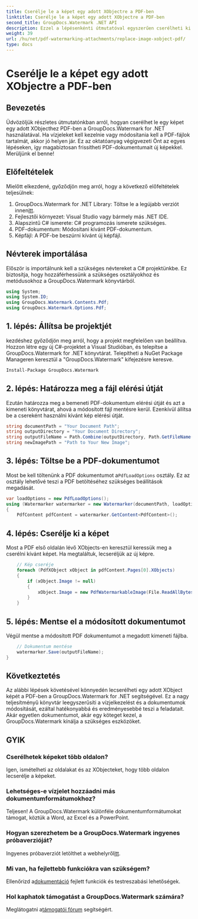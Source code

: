 ```yaml
---
title: Cserélje le a képet egy adott XObjectre a PDF-ben
linktitle: Cserélje le a képet egy adott XObjectre a PDF-ben
second_title: GroupDocs.Watermark .NET API
description: Ezzel a lépésenkénti útmutatóval egyszerűen cserélheti ki a PDF-fájlokban lévő képeket a GroupDocs.Watermark for .NET segítségével. Tökéletes a PDF tartalom hatékony kezelésére.
weight: 39
url: /hu/net/pdf-watermarking-attachments/replace-image-xobject-pdf/
type: docs
---
```

# Cserélje le a képet egy adott XObjectre a PDF-ben

## Bevezetés
Üdvözöljük részletes útmutatónkban arról, hogyan cserélhet le egy képet egy adott XObjecthez PDF-ben a GroupDocs.Watermark for .NET használatával. Ha vízjeleket kell kezelnie vagy módosítania kell a PDF-fájlok tartalmát, akkor jó helyen jár. Ez az oktatóanyag végigvezeti Önt az egyes lépéseken, így magabiztosan frissítheti PDF-dokumentumait új képekkel. Merüljünk el benne!
## Előfeltételek
Mielőtt elkezdené, győződjön meg arról, hogy a következő előfeltételek teljesülnek:
1.  GroupDocs.Watermark for .NET Library: Töltse le a legújabb verziót innen[itt](https://releases.groupdocs.com/Watermark/net/).
2. Fejlesztői környezet: Visual Studio vagy bármely más .NET IDE.
3. Alapszintű C# ismerete: C# programozás ismerete szükséges.
4. PDF-dokumentum: Módosítani kívánt PDF-dokumentum.
5. Képfájl: A PDF-be beszúrni kívánt új képfájl.

## Névterek importálása
Először is importálnunk kell a szükséges névtereket a C# projektünkbe. Ez biztosítja, hogy hozzáférhessünk a szükséges osztályokhoz és metódusokhoz a GroupDocs.Watermark könyvtárból.
```csharp
using System;
using System.IO;
using GroupDocs.Watermark.Contents.Pdf;
using GroupDocs.Watermark.Options.Pdf;
```
## 1. lépés: Állítsa be projektjét
kezdéshez győződjön meg arról, hogy a projekt megfelelően van beállítva. Hozzon létre egy új C#-projektet a Visual Studióban, és telepítse a GroupDocs.Watermark for .NET könyvtárat. Telepítheti a NuGet Package Manageren keresztül a "GroupDocs.Watermark" kifejezésre keresve.
```sh
Install-Package GroupDocs.Watermark
```
## 2. lépés: Határozza meg a fájl elérési útját
Ezután határozza meg a bemeneti PDF-dokumentum elérési útját és azt a kimeneti könyvtárat, ahová a módosított fájl mentésre kerül. Ezenkívül állítsa be a csereként használni kívánt kép elérési útját.
```csharp
string documentPath = "Your Document Path";
string outputDirectory = "Your Document Directory";
string outputFileName = Path.Combine(outputDirectory, Path.GetFileName(documentPath));
string newImagePath = "Path to Your New Image";
```
## 3. lépés: Töltse be a PDF-dokumentumot
 Most be kell töltenünk a PDF dokumentumot a`PdfLoadOptions` osztály. Ez az osztály lehetővé teszi a PDF betöltéséhez szükséges beállítások megadását.
```csharp
var loadOptions = new PdfLoadOptions();
using (Watermarker watermarker = new Watermarker(documentPath, loadOptions))
{
    PdfContent pdfContent = watermarker.GetContent<PdfContent>();
```
## 4. lépés: Cserélje ki a képet
Most a PDF első oldalán lévő XObjects-en keresztül keressük meg a cserélni kívánt képet. Ha megtaláltuk, lecseréljük az új képre.
```csharp
    // Kép cseréje
    foreach (PdfXObject xObject in pdfContent.Pages[0].XObjects)
    {
        if (xObject.Image != null)
        {
            xObject.Image = new PdfWatermarkableImage(File.ReadAllBytes(newImagePath));
        }
    }
```
## 5. lépés: Mentse el a módosított dokumentumot
Végül mentse a módosított PDF dokumentumot a megadott kimeneti fájlba.
```csharp
    // Dokumentum mentése
    watermarker.Save(outputFileName);
}
```

## Következtetés
Az alábbi lépések követésével könnyedén lecserélheti egy adott XObject képét a PDF-ben a GroupDocs.Watermark for .NET segítségével. Ez a nagy teljesítményű könyvtár leegyszerűsíti a vízjelkezelést és a dokumentumok módosítását, ezáltal hatékonyabbá és eredményesebbé teszi a feladatait. Akár egyetlen dokumentumot, akár egy köteget kezel, a GroupDocs.Watermark kínálja a szükséges eszközöket.
## GYIK
### Cserélhetek képeket több oldalon?
Igen, ismételheti az oldalakat és az XObjecteket, hogy több oldalon lecserélje a képeket.
### Lehetséges-e vízjelet hozzáadni más dokumentumformátumokhoz?
Teljesen! A GroupDocs.Watermark különféle dokumentumformátumokat támogat, köztük a Word, az Excel és a PowerPoint.
### Hogyan szerezhetem be a GroupDocs.Watermark ingyenes próbaverzióját?
 Ingyenes próbaverziót letölthet a webhelyről[itt](https://releases.groupdocs.com/).
### Mi van, ha fejlettebb funkciókra van szükségem?
 Ellenőrizd a[dokumentáció](https://tutorials.groupdocs.com/Watermark/net/) fejlett funkciók és testreszabási lehetőségek.
### Hol kaphatok támogatást a GroupDocs.Watermark számára?
 Meglátogatni a[támogatói fórum](https://forum.groupdocs.com/c/watermark/19) segítségért.